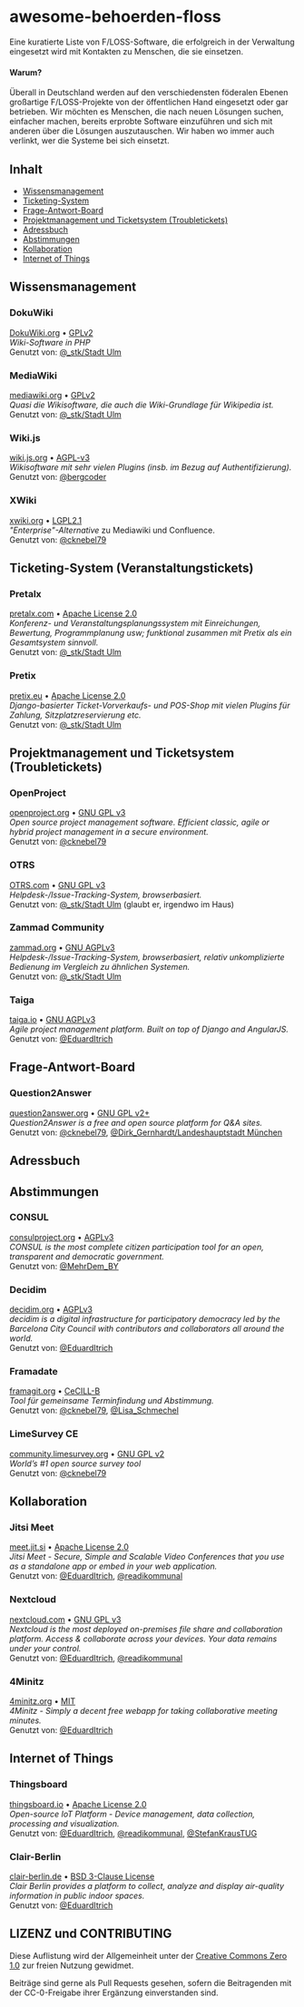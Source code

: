 # awesome-behoerden-floss
Eine kuratierte Liste von F/LOSS-Software, die erfolgreich in der Verwaltung eingesetzt wird mit Kontakten zu Menschen, die sie einsetzen.

#### Warum?

Überall in Deutschland werden auf den verschiedensten föderalen Ebenen großartige F/LOSS-Projekte von der öffentlichen Hand eingesetzt oder gar betrieben. Wir möchten es Menschen, die nach neuen Lösungen suchen, einfacher machen, bereits erprobte Software einzuführen und sich mit anderen über die Lösungen auszutauschen. Wir haben wo immer auch verlinkt, wer die Systeme bei sich einsetzt.

## Inhalt
- [Wissensmanagement](#wissensmanagement)
- [Ticketing-System](#ticketing-system-veranstaltungstickets)
- [Frage-Antwort-Board](#frage-antwort-board)
- [Projektmanagement und Ticketsystem (Troubletickets)](#projektmanagement-und-ticketsystem-troubletickets)
- [Adressbuch](#adressbuch)
- [Abstimmungen](#abstimmungen)
- [Kollaboration](#kollaboration)
- [Internet of Things](#internet-of-things)


## Wissensmanagement

### DokuWiki
[DokuWiki.org](https://www.dokuwiki.org/dokuwiki) • [GPLv2](http://www.gnu.org/licenses/old-licenses/gpl-2.0.html)  
*Wiki-Software in PHP*  
Genutzt von: [@_stk/Stadt Ulm](https://twitter.com/_stk/status/1336452562443259907)

### MediaWiki
[mediawiki.org](https://www.mediawiki.org/wiki/MediaWiki/de) • [GPLv2](http://www.gnu.org/licenses/old-licenses/gpl-2.0.html)  
*Quasi _die_ Wikisoftware, die auch die Wiki-Grundlage für Wikipedia ist.*  
Genutzt von: [@_stk/Stadt Ulm](https://twitter.com/_stk/status/1336452562443259907)

### Wiki.js
[wiki.js.org](https://wiki.js.org/) • [AGPL-v3](https://wiki.js.org/)  
*Wikisoftware mit sehr vielen Plugins (insb. im Bezug auf Authentifizierung).*  
Genutzt von: [@bergcoder](https://twitter.com/bergcoder/status/1336399122241294340?s=20)

### XWiki
[xwiki.org](https://www.xwiki.org/) • [LGPL2.1](https://www.gnu.de/documents/lgpl-2.1.de.html)  
*"Enterprise"-Alternative* zu Mediawiki und Confluence.  
Genutzt von: [@cknebel79](https://twitter.com/cknebel79/status/1336320031668375559?s=20)

## Ticketing-System (Veranstaltungstickets)

### Pretalx
[pretalx.com](https://pretalx.com/p/about/) • [Apache License 2.0](http://www.apache.org/licenses/LICENSE-2.0.html)  
*Konferenz- und Veranstaltungsplanungssystem mit Einreichungen, Bewertung, Programmplanung usw; funktional zusammen mit Pretix als ein Gesamtsystem sinnvoll.*  
Genutzt von: [@_stk/Stadt Ulm](https://twitter.com/_stk/status/1336452562443259907)

### Pretix
[pretix.eu](https://pretix.eu/about/de/) • [Apache License 2.0](http://www.apache.org/licenses/LICENSE-2.0.html)  
*Django-basierter Ticket-Vorverkaufs- und POS-Shop mit vielen Plugins für Zahlung, Sitzplatzreservierung etc.*  
Genutzt von: [@_stk/Stadt Ulm](https://twitter.com/_stk/status/1336452562443259907)


## Projektmanagement und Ticketsystem (Troubletickets)

### OpenProject
[openproject.org](https://www.openproject.org/) • [GNU GPL v3](https://www.openproject.org/about-us/)  
*Open source project management software. Efficient classic, agile or hybrid project management in a secure environment.*  
Genutzt von: [@cknebel79](https://twitter.com/cknebel79/status/1336320031668375559?s=20)

### OTRS
[OTRS.com](https://otrs.com/de/home/) • [GNU GPL v3](https://www.openproject.org/about-us/)  
*Helpdesk-/Issue-Tracking-System, browserbasiert.*  
Genutzt von: [@_stk/Stadt Ulm](https://twitter.com/_stk/status/1336452562443259907) (glaubt er, irgendwo im Haus)

### Zammad Community
[zammad.org](https://zammad.org/) • [GNU AGPLv3](http://www.gnu.org/licenses/agpl-3.0.de.html)  
*Helpdesk-/Issue-Tracking-System, browserbasiert, relativ unkomplizierte Bedienung im Vergleich zu ähnlichen Systemen.*  
Genutzt von: [@_stk/Stadt Ulm](https://twitter.com/_stk/status/1336452562443259907)

### Taiga
[taiga.io](https://www.taiga.io/) • [GNU AGPLv3](https://github.com/taigaio/taiga-back/blob/master/LICENSE)  
*Agile project management platform. Built on top of Django and AngularJS.*  
Genutzt von: [@EduardItrich](https://twitter.com/EduardItrich)

## Frage-Antwort-Board

### Question2Answer
[question2answer.org](https://www.question2answer.org/) • [GNU GPL v2+](https://www.question2answer.org/license.php)  
*Question2Answer is a free and open source platform for Q&A sites.*  
Genutzt von: [@cknebel79](https://twitter.com/cknebel79/status/1336320031668375559?s=20), [@Dirk_Gernhardt/Landeshauptstadt München](https://twitter.com/Dirk_Gernhardt/status/1336397539386462212?s=20)

## Adressbuch
## Abstimmungen

### CONSUL
[consulproject.org](https://consulproject.org/en/) • [AGPLv3](https://github.com/consul/consul/blob/master/LICENSE-AGPLv3.txt)  
*CONSUL is the most complete citizen participation tool for an open, transparent and democratic government.*  
Genutzt von: [@MehrDem_BY](https://twitter.com/MehrDem_BY/status/1336360499181723649?s=20)

### Decidim
[decidim.org](https://decidim.org/) •  [AGPLv3](https://github.com/decidim/decidim/blob/develop/LICENSE-AGPLv3.txt)  
*decidim is a digital infrastructure for participatory democracy led by the Barcelona City Council with contributors and collaborators all around the world.*  
Genutzt von: [@EduardItrich](https://twitter.com/EduardItrich)

### Framadate
[framagit.org](https://framagit.org/framasoft/framadate/framadate/-/wikis/home) • [CeCILL-B](https://framagit.org/framasoft/framadate/framadate/-/blob/develop/LICENSE.en.txt)  
*Tool für gemeinsame Terminfindung und Abstimmung.*  
Genutzt von: [@cknebel79](https://twitter.com/cknebel79/status/1336320031668375559?s=20), [@Lisa_Schmechel](https://twitter.com/Lisa_Schmechel/status/1336316230328717312?s=20)

### LimeSurvey CE
[community.limesurvey.org](https://community.limesurvey.org/downloads/) • [GNU GPL v2](https://community.limesurvey.org/licence-trademark/)  
*World’s #1 open source survey tool*  
Genutzt von: [@cknebel79](https://twitter.com/cknebel79/status/1336320031668375559?s=20)

## Kollaboration
### Jitsi Meet
[meet.jit.si](https://meet.jit.si) • [Apache License 2.0](https://github.com/jitsi/jitsi-meet/blob/master/LICENSE)  
*Jitsi Meet - Secure, Simple and Scalable Video Conferences that you use as a standalone app or embed in your web application.*  
Genutzt von: [@EduardItrich](https://twitter.com/EduardItrich), [@readikommunal](https://twitter.com/readikommunal)

### Nextcloud
[nextcloud.com](https://nextcloud.com/) • [GNU GPL v3](https://github.com/nextcloud/server/blob/master/COPYING)  
*Nextcloud is the most deployed on-premises file share and collaboration platform. Access & collaborate across your devices. Your data remains under your control.*  
Genutzt von: [@EduardItrich](https://twitter.com/EduardItrich), [@readikommunal](https://twitter.com/readikommunal)

### 4Minitz
[4minitz.org](https://www.4minitz.com/) • [MIT](https://github.com/4minitz/4minitz/blob/develop/LICENSE.md)  
*4Minitz - Simply a decent free webapp for taking collaborative meeting minutes.*  
Genutzt von: [@EduardItrich](https://twitter.com/EduardItrich)

## Internet of Things
### Thingsboard
[thingsboard.io](https://thingsboard.io) • [Apache License 2.0](https://github.com/thingsboard/thingsboard/blob/master/LICENSE)  
*Open-source IoT Platform - Device management, data collection, processing and visualization.*  
Genutzt von: [@EduardItrich](https://twitter.com/EduardItrich), [@readikommunal](https://twitter.com/readikommunal), [@StefanKrausTUG](https://twitter.com/stefankraustug)  

### Clair-Berlin
[clair-berlin.de](https://clair-berlin.de) • [BSD 3-Clause License](https://github.com/ClairBerlin/clair-stack/blob/master/LICENSE.txt)  
*Clair Berlin provides a platform to collect, analyze and display air-quality information in public indoor spaces.*  
Genutzt von: [@EduardItrich](https://twitter.com/EduardItrich)  

## LIZENZ und CONTRIBUTING

Diese Auflistung wird der Allgemeinheit unter der [Creative Commons Zero 1.0](https://creativecommons.org/publicdomain/zero/1.0/) zur freien Nutzung gewidmet. 

Beiträge sind gerne als Pull Requests gesehen, sofern die Beitragenden mit der CC-0-Freigabe ihrer Ergänzung einverstanden sind.
